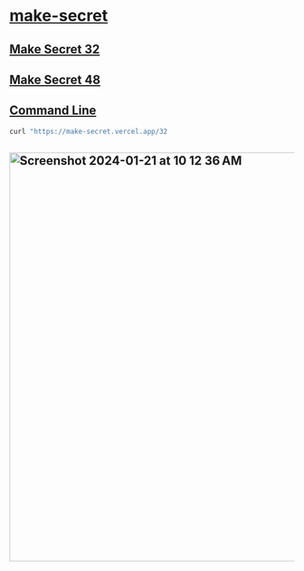 # <a href="https://make-secret.vercel.app/32">make-secret</a>

## <a href="https://make-secret.vercel.app/32">Make Secret 32

## <a href="https://make-secret.vercel.app/48">Make Secret 48

## Command Line

```bash
curl "https://make-secret.vercel.app/32

```
## <img width="723" alt="Screenshot 2024-01-21 at 10 12 36 AM" src="https://github.com/sudo-self/make-secret/assets/119916323/a9e29c23-7b04-4166-9471-ee53eff2e1c0">
